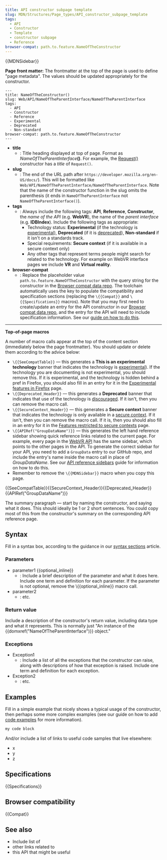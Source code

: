 ```yaml
---
title: API constructor subpage template
slug: MDN/Structures/Page_types/API_constructor_subpage_template
tags:
  - API
  - Constructor
  - Template
  - constructor subpage
  - Reference
browser-compat: path.to.feature.NameOfTheConstructor
---
```

{{MDNSidebar}}


**Page front matter:** The frontmatter at the top of the page is used to define "page metadata".
The values should be updated appropriately for the constructor.

```
---
title: NameOfTheConstructor()
slug: Web/API/NameOfTheParentInterface/NameOfTheParentInterface
tags:
  - API
  - Constructor
  - Reference
  - Experimental
  - Deprecated
  - Non-standard
browser-compat: path.to.feature.NameOfTheConstructor
---
```
- **title**
  - : Title heading displayed at top of page.
      Format as _NameOfTheParentInterface_**()**.
      For example, the [Request()](/en-US/docs/Web/API/Request/Request) constructor has a _title_ of `Request()`.
- **slug**
  - : The end of the URL path after `https://developer.mozilla.org/en-US/docs/`).
      This will be formatted like `Web/API/NameOfTheParentInterface/NameOfTheParentInterface`.
      Note that the name of the constructor function in the slug omits the parenthesis (it ends in `NameOfTheParentInterface` not `NameOfTheParentInterface()`).
- **tags**
  - : Always include the following tags: **API**, **Reference**, **Constructor**,  the _name of the API_ (e.g. **WebVR**), the name of the _parent interface_ (e.g. **IDBIndex**).
      Include the following tags as appropriate:
      - Technology status: **Experimental** (if the technology is [experimental](/en-US/docs/MDN/Guidelines/Conventions_definitions#experimental)), **Deprecated** (if it is [deprecated](/en-US/docs/MDN/Guidelines/Conventions_definitions#deprecated_and_obsolete)), **Non-standard** if it isn't on a standards track.
      - Special requirements: **Secure context** (if it is available in a secure context only)
      - Any other tags that represent terms people might search for related to the technology.
        For example on WebVR interface pages we include **VR** and **Virtual reality**.
- **browser-compat**
  - : Replace the placeholder value `path.to.feature.NameOfTheConstructor` with the query string for the constructor in the [Browser compat data repo](https://github.com/mdn/browser-compat-data).
      The toolchain automatically uses the key to populate the compatibility and specification sections (replacing the `\{{Compat}}` and `\{{Specifications}}` macros).
      Note that you may first need to create/update an entry for the API constructor in our [Browser compat data repo](https://github.com/mdn/browser-compat-data), and the entry for the API will need to include specification information.
      See our [guide on how to do this](/en-US/docs/MDN/Structures/Compatibility_tables).
---

**Top-of-page macros**

A number of macro calls appear at the top of the content section (immediately below the page frontmatter).
You should update or delete them according to the advice below:
- `\{{SeeCompatTable}}` — this generates a **This is an experimental technology** banner that indicates the technology is [experimental](/en-US/docs/MDN/Guidelines/Conventions_definitions#experimental)).
  If the technology you are documenting is not experimental, you should remove this.
  If it is experimental, and the technology is hidden behind a pref in Firefox, you should also fill in an entry for it in the [Experimental features in Firefox](/en-US/docs/Mozilla/Firefox/Experimental_features) page.
- `\{{Deprecated_Header}}` — this generates a **Deprecated** banner that indicates that use of the technology is [discouraged](/en-US/docs/MDN/Guidelines/Conventions_definitions#deprecated_and_obsolete).
  If it isn't, then you can remove the macro call.
- `\{{SecureContext_Header}}` — this generates a **Secure context** banner that indicates the technology is only available in a [secure context](/en-US/docs/Web/Security/Secure_Contexts).
  If it isn't, then you can remove the macro call.
  If it is, then you should also fill in an entry for it in the [Features restricted to secure contexts](/en-US/docs/Web/Security/Secure_Contexts/features_restricted_to_secure_contexts) page.
- `\{{APIRef("GroupDataName")}}` — this generates the left hand reference sidebar showing quick reference links related to the current page.
  For example, every page in the [WebVR API](/en-US/docs/Web/API/WebVR_API) has the same sidebar, which points to the other pages in the API.
  To generate the correct sidebar for your API, you need to add a `GroupData` entry to our GitHub repo, and include the entry's name inside the macro call in place of _GroupDataName_.
  See our [API reference sidebars](/en-US/docs/MDN/Contribute/Howto/Write_an_API_reference/Sidebars) guide for information on how to do this.
- Remember to remove the `\{{MDNSidebar}}` macro when you copy this page.


{{SeeCompatTable}}{{SecureContext_Header}}{{Deprecated_Header}}{{APIRef("GroupDataName")}}

The summary paragraph — start by naming the constructor, and saying what it does.
This should ideally be 1 or 2 short sentences.
You could copy most of this from the constructor's summary on the corresponding API reference page.

## Syntax

Fill in a syntax box, according to the guidance in our [syntax sections](/en-US/docs/MDN/Structures/Syntax_sections) article.

### Parameters

- parameter1 {{optional_inline}}
  - : Include a brief description of the parameter and what it does here. Include one term and definition for each parameter.
    If the parameter is not optional, remove the \\{{optional_inline}} macro call.
- parameter2
  - : etc.

### Return value

Include a description of the constructor's return value, including data type and what it represents.
This is normally just "An instance of the {{domxref("NameOfTheParentInterface")}} object."

### Exceptions

- Exception1
  - : Include a list of all the exceptions that the constructor can raise, along with descriptions of how that exception is raised. Include one term and definition for each exception.
- Exception2
  - : etc.

## Examples

Fill in a simple example that nicely shows a typical usage of the constructor, then perhaps some more complex examples (see our guide on how to add [code examples](/en-US/docs/MDN/Structures/Code_examples) for more information).

```js
my code block
```

And/or include a list of links to useful code samples that live elsewhere:

- x
- y
- z

## Specifications

{{Specifications}}

## Browser compatibility

{{Compat}}

## See also

- Include list of
- other links related to
- this API that might be useful